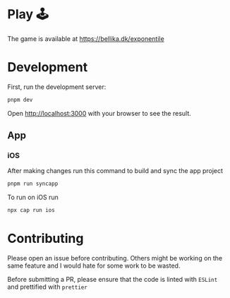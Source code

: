 # Play 🕹

The game is available at https://bellika.dk/exponentile

# Development

First, run the development server:

```bash
pnpm dev
```

Open [http://localhost:3000](http://localhost:3000) with your browser to see the result.

## App
### iOS

After making changes run this command to build and sync the app project 
```bash
pnpm run syncapp
```

To run on iOS run
```bash
npx cap run ios
```


# Contributing
Please open an issue before contributing. Others might be working on the same feature and I would hate for some work to be wasted.

Before submitting a PR, please ensure that the code is linted with `ESLint` and prettified with `prettier`
